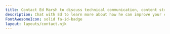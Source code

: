 ```yaml
---
title: Contact Ed Marsh to discuss technical communication, content strategy, mentorship, and podcasting!
description: Chat with Ed to learn more about how he can improve your content.
FontAwesomeIcon: solid fa-id-badge
layout: layouts/contact.njk
---
```

